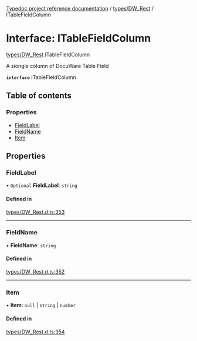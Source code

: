 [Typedoc project reference documentation](../README.md) / [types/DW_Rest](../modules/types_dw_rest.md) / ITableFieldColumn

# Interface: ITableFieldColumn

[types/DW_Rest](../modules/types_dw_rest.md).ITableFieldColumn

A siongle column of DocuWare Table Field

**`interface`** ITableFieldColumn

## Table of contents

### Properties

- [FieldLabel](types_dw_rest.itablefieldcolumn.md#fieldlabel)
- [FieldName](types_dw_rest.itablefieldcolumn.md#fieldname)
- [Item](types_dw_rest.itablefieldcolumn.md#item)

## Properties

### FieldLabel

• `Optional` **FieldLabel**: `string`

#### Defined in

[types/DW_Rest.d.ts:353](https://github.com/DocuWare/REST-Sample-TS/blob/beb3ada/src/types/DW_Rest.d.ts#L353)

___

### FieldName

• **FieldName**: `string`

#### Defined in

[types/DW_Rest.d.ts:352](https://github.com/DocuWare/REST-Sample-TS/blob/beb3ada/src/types/DW_Rest.d.ts#L352)

___

### Item

• **Item**: ``null`` \| `string` \| `number`

#### Defined in

[types/DW_Rest.d.ts:354](https://github.com/DocuWare/REST-Sample-TS/blob/beb3ada/src/types/DW_Rest.d.ts#L354)
